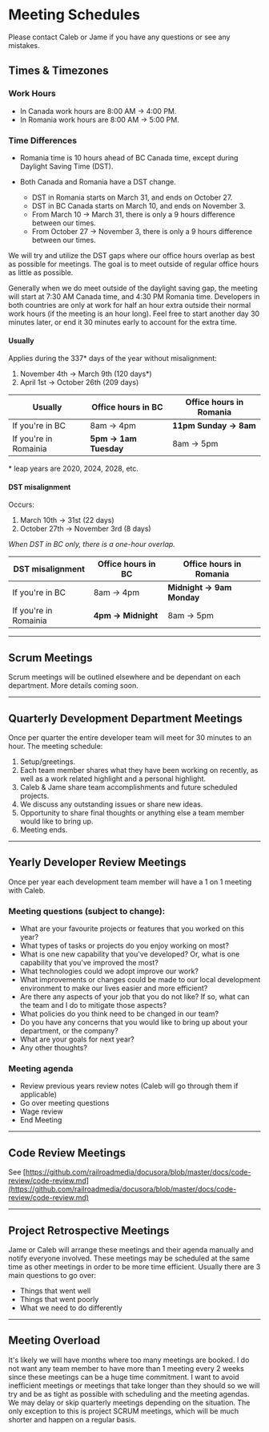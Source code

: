 # Meeting Schedules

Please contact Caleb or Jame if you have any questions or see any mistakes.

## Times & Timezones

### Work Hours

- In Canada work hours are 8:00 AM → 4:00 PM.
- In Romania work hours are 8:00 AM → 5:00 PM.

### Time Differences
- Romania time is 10 hours ahead of BC Canada time, except during Daylight Saving Time (DST).

- Both Canada and Romania have a DST change.
    - DST in Romania starts on March 31, and ends on October 27.
    - DST in BC Canada starts on March 10, and ends on November 3.
    - From March 10 → March 31, there is only a 9 hours difference between our times.
    - From October 27 → November 3, there is only a 9 hours difference between our times.

We will try and utilize the DST gaps where our office hours overlap as best as possible for meetings.  The goal is to meet outside of regular office hours as little as possible.

Generally when we do meet outside of the daylight saving gap, the meeting will start at 7:30 AM Canada time, and 4:30 PM Romania time. Developers in both countries are only at work for half an hour extra outside their normal work hours (if the meeting is an hour long). Feel free to start another day 30 minutes later, or end it 30 minutes early to account for the extra time.

#### Usually

<!-- Nov4→Mar9 & Apr1→Oct26 -->

Applies during the 337\* days of the year without misalignment:

1. November 4th → March 9th (120 days\*)
1. April 1st → October 26th (209 days)

| Usually               | Office hours in BC    | Office hours in Romania | 
|-----------------------|-----------------------|-------------------------| 
| If you're in BC       | 8am → 4pm             | **11pm Sunday → 8am**   | 
| If you're in Romainia | **5pm → 1am Tuesday** | 8am → 5pm               | 

<!-- donatstudios.com/CsvToMarkdownTable
Usually,Office hours in BC,Office hours in Romania
If you're in BC,8am → 4pm,**11pm Sunday → 8am**
If you're in Romainia,**5pm → 1am Tuesday**,8am → 5pm
-->

\* leap years are 2020, 2024, 2028, etc.

#### DST misalignment

Occurs:

1. March 10th → 31st (22 days)
2. October 27th → November 3rd (8 days)

*When DST in BC only, there is a one-hour overlap.*

| DST misalignment      | Office hours in BC | Office hours in Romania   | 
|-----------------------|--------------------|---------------------------| 
| If you're in BC       | 8am → 4pm          | **Midnight → 9am Monday** | 
| If you're in Romainia | **4pm → Midnight** | 8am → 5pm                 |  

<!-- donatstudios.com/CsvToMarkdownTable
DST misalignment,Office hours in BC,Office hours in Romania
If you're in BC,8am → 4pm,**Midnight → 9am Monday**
If you're in Romainia,**4pm → Midnight**,8am → 5pm
-->

--- 

## Scrum Meetings

Scrum meetings will be outlined elsewhere and be dependant on each department. More details coming soon.

--- 

## Quarterly Development Department Meetings

Once per quarter the entire developer team will meet for 30 minutes to an hour. The meeting schedule:

1. Setup/greetings.
2. Each team member shares what they have been working on recently, as well as a work related highlight and a personal highlight.
3. Caleb & Jame share team accomplishments and future scheduled projects.
4. We discuss any outstanding issues or share new ideas.
5. Opportunity to share final thoughts or anything else a team member would like to bring up. 
6. Meeting ends.

--- 

## Yearly Developer Review Meetings

Once per year each development team member will have a 1 on 1 meeting with Caleb. 

### Meeting questions (subject to change):

- What are your favourite projects or features that you worked on this year?
- What types of tasks or projects do you enjoy working on most?
- What is one new capability that you've developed? Or, what is one capability that you've improved the most? 
- What technologies could we adopt improve our work?
- What improvements or changes could be made to our local development environment to make our lives easier and more efficient?
- Are there any aspects of your job that you do not like? If so, what can the team and I do to mitigate those aspects?
- What policies do you think need to be changed in our team? 
- Do you have any concerns that you would like to bring up about your department, or the company? 
- What are your goals for next year?
- Any other thoughts?

### Meeting agenda

- Review previous years review notes (Caleb will go through them if applicable)
- Go over meeting questions
- Wage review
- End Meeting

--- 

## Code Review Meetings

See [https://github.com/railroadmedia/docusora/blob/master/docs/code-review/code-review.md](https://github.com/railroadmedia/docusora/blob/master/docs/code-review/code-review.md)

--- 

## Project Retrospective Meetings

Jame or Caleb will arrange these meetings and their agenda manually and notify everyone involved. These meetings may be scheduled at the same time as other meetings in order to be more time efficient. Usually there are 3 main questions to go over:

- Things that went well
- Things that went poorly
- What we need to do differently

--- 

## Meeting Overload

It's likely we will have months where too many meetings are booked. I do not want any team member to have more than 1 meeting every 2 weeks since these meetings can be a huge time commitment. I want to avoid inefficient meetings or meetings that take longer than they should so we will try and be as tight as possible with scheduling and the meeting agendas. We may delay or skip quarterly meetings depending on the situation. The only exception to this is project SCRUM meetings, which will be much shorter and happen on a regular basis.